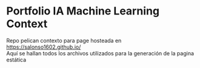 # Portfolio IA Machine Learning Context
Repo pelican contexto para page hosteada en https://salonso1602.github.io/  
Aquí se hallan todos los archivos utilizados para la generación de la pagina estática
